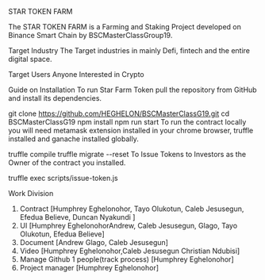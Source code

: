STAR TOKEN FARM

The STAR TOKEN FARM is a Farming and Staking Project developed on Binance Smart Chain by BSCMasterClassGroup19. 


Target Industry
The Target industries in mainly Defi, fintech and the entire digital space. 

Target Users
Anyone Interested in Crypto

Guide on Installation
To run Star Farm Token pull the repository from GitHub and install its dependencies.

git clone https://github.com/HEGHELON/BSCMasterClassG19.git
cd BSCMasterClassG19
npm install
npm run start
To run the contract locally you will need metamask extension installed in your chrome browser, truffle installed and ganache installed globally.

truffle compile
truffle migrate --reset
To Issue Tokens to Investors as the Owner of the contract you installed.

truffle exec scripts/issue-token.js

Work Division

1. Contract  [Humphrey Eghelonohor, Tayo Olukotun, Caleb Jesusegun, Efedua Believe, Duncan Nyakundi ]
2. UI  [Humphrey EghelonohorAndrew, Caleb Jesusegun, Glago, Tayo Olukotun, Efedua Believe]
3. Document [Andrew Glago, Caleb Jesusegun]
4. Video  [Humphrey Eghelonohor,Caleb Jesusegun Christian Ndubisi]
5. Manage Github 1 people(track process) [Humphrey Eghelonohor]
6. Project manager  [Humphrey Eghelonohor]

